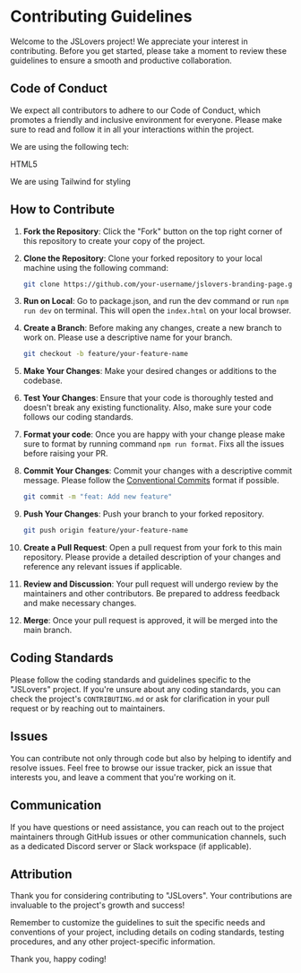 # Contributing Guidelines

Welcome to the JSLovers project! We appreciate your interest in contributing. Before you get started, please take a moment to review these guidelines to ensure a smooth and productive collaboration.

## Code of Conduct

We expect all contributors to adhere to our Code of Conduct, which promotes a friendly and inclusive environment for everyone. Please make sure to read and follow it in all your interactions within the project.

We are using the following tech:

HTML5

We are using Tailwind for styling

## How to Contribute

1. **Fork the Repository**: Click the "Fork" button on the top right corner of this repository to create your copy of the project.

2. **Clone the Repository**: Clone your forked repository to your local machine using the following command:

   ```bash
   git clone https://github.com/your-username/jslovers-branding-page.git
   ```

3. **Run on Local**: Go to package.json, and run the dev command or run `npm run dev` on terminal. This will open the `index.html` on your local browser.

4. **Create a Branch**: Before making any changes, create a new branch to work on. Please use a descriptive name for your branch.

   ```bash
   git checkout -b feature/your-feature-name
   ```

5. **Make Your Changes**: Make your desired changes or additions to the codebase.

6. **Test Your Changes**: Ensure that your code is thoroughly tested and doesn't break any existing functionality. Also, make sure your code follows our coding standards.

7. **Format your code**: Once you are happy with your change please make sure to format by running command `npm run format`. Fixs all the issues before raising your PR.

8. **Commit Your Changes**: Commit your changes with a descriptive commit message. Please follow the [Conventional Commits](https://www.conventionalcommits.org/) format if possible.

   ```bash
   git commit -m "feat: Add new feature"
   ```

9. **Push Your Changes**: Push your branch to your forked repository.

   ```bash
   git push origin feature/your-feature-name
   ```

10. **Create a Pull Request**: Open a pull request from your fork to this main repository. Please provide a detailed description of your changes and reference any relevant issues if applicable.

11. **Review and Discussion**: Your pull request will undergo review by the maintainers and other contributors. Be prepared to address feedback and make necessary changes.

12. **Merge**: Once your pull request is approved, it will be merged into the main branch.

## Coding Standards

Please follow the coding standards and guidelines specific to the "JSLovers" project. If you're unsure about any coding standards, you can check the project's `CONTRIBUTING.md` or ask for clarification in your pull request or by reaching out to maintainers.

## Issues

You can contribute not only through code but also by helping to identify and resolve issues. Feel free to browse our issue tracker, pick an issue that interests you, and leave a comment that you're working on it.

## Communication

If you have questions or need assistance, you can reach out to the project maintainers through GitHub issues or other communication channels, such as a dedicated Discord server or Slack workspace (if applicable).

## Attribution

Thank you for considering contributing to "JSLovers". Your contributions are invaluable to the project's growth and success!

Remember to customize the guidelines to suit the specific needs and conventions of your project, including details on coding standards, testing procedures, and any other project-specific information.

Thank you, happy coding!

